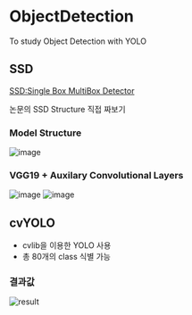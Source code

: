 # ObjectDetection 
To study Object Detection with YOLO  

## SSD
[SSD:Single Box MultiBox Detector](https://arxiv.org/pdf/1512.02325.pdf, "paper link")

논문의 SSD Structure 직접 짜보기
### Model Structure
![image](https://user-images.githubusercontent.com/72767245/97295225-5d078d80-1892-11eb-9a2e-d59aa99d49ce.png)

### VGG19 + Auxilary Convolutional Layers
![image](https://user-images.githubusercontent.com/72767245/97295251-65f85f00-1892-11eb-9657-da7936493d3e.png) ![image](https://user-images.githubusercontent.com/72767245/97295263-698be600-1892-11eb-952b-890975592614.png)

## cvYOLO
- cvlib을 이용한 YOLO 사용
- 총 80개의 class 식별 가능<br>

### 결과값 
![result](https://user-images.githubusercontent.com/72767245/97080707-5d0c5100-1638-11eb-8208-fdae6ea27dc2.jpg)

